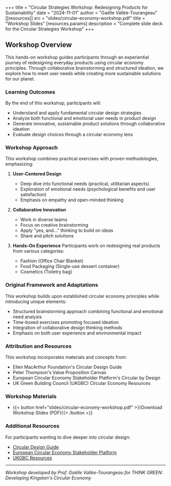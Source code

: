 +++
title = "Circular Strategies Workshop: Redesigning Products for Sustainability"
date = "2024-11-01"
author = "Gaëlle Vallée-Tourangeau"
[[resources]]
src = "slides/circular-economy-workshop.pdf"
title = "Workshop Slides"
[resources.params]
description = "Complete slide deck for the Circular Strategies Workshop"
+++
## Workshop Overview
This hands-on workshop guides participants through an experiential journey of redesigning everyday products using circular economy principles. Through collaborative brainstorming and structured ideation, we explore how to meet user needs while creating more sustainable solutions for our planet.

### Learning Outcomes
By the end of this workshop, participants will:
- Understand and apply fundamental circular design strategies
- Analyze both functional and emotional user needs in product design
- Generate innovative, sustainable product solutions through collaborative ideation
- Evaluate design choices through a circular economy lens

### Workshop Approach
This workshop combines practical exercises with proven methodologies, emphasizing:

1. **User-Centered Design**
   - Deep dive into functional needs (practical, utilitarian aspects)
   - Exploration of emotional needs (psychological benefits and user satisfaction)
   - Emphasis on empathy and open-minded thinking

2. **Collaborative Innovation**
   - Work in diverse teams
   - Focus on creative brainstorming
   - Apply "yes, and..." thinking to build on ideas
   - Share and pitch solutions

3. **Hands-On Experience**
Participants work on redesigning real products from various categories:
   - Fashion (Office Chair Blanket)
   - Food Packaging (Single-use dessert container)
   - Cosmetics (Toiletry bag)

### Original Framework and Adaptations
This workshop builds upon established circular economy principles while introducing unique elements:
- Structured brainstorming approach combining functional and emotional need analysis
- Time-boxed exercises promoting focused ideation
- Integration of collaborative design thinking methods
- Emphasis on both user experience and environmental impact

### Attribution and Resources
This workshop incorporates materials and concepts from:
- Ellen MacArthur Foundation's Circular Design Guide
- Peter Thompson's Value Proposition Canvas
- European Circular Economy Stakeholder Platform's Circular by Design
- UK Green Building Council (UKGBC) Circular Economy Resources

### Workshop Materials
- {{< button href="slides/circular-economy-workshop.pdf" >}}Download Workshop Slides (PDF){{< /button >}}

### Additional Resources
For participants wanting to dive deeper into circular design:
- [Circular Design Guide](https://www.ellenmacarthurfoundation.org/resources/design/circular-design-guide)
- [European Circular Economy Stakeholder Platform](https://circulareconomy.europa.eu/platform)
- [UKGBC Resources](https://www.ukgbc.org)

---
*Workshop developed by Prof. Gaëlle Vallée-Tourangeau for THINK GREEN: Developing Kingston's Circular Economy*
